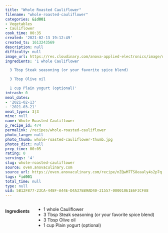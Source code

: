 ```yaml
---
title: "Whole Roasted Cauliflower"
filename: "whole-roasted-cauliflower"
categories: &id001
- Vegetables
- Cauliflower
cook_time: 00:35
created: '2021-02-13 19:12:49'
created_ts: 1613243569
description: null
difficulty: null
image_url: https://res.cloudinary.com/anova-applied-electronics/image/upload/w_517,h_327,c_fit,f_auto,q_auto,dpr_2.0,/v1591814279/mobileProduction/t2bhj1fsohi5vxgjivmq.jpg
ingredients: '1 whole Cauliflower

  3 Tbsp Steak seasoning (or your favorite spice blend)

  3 Tbsp Olive oil

  1 cup Plain yogurt (optional)'
intrash: 0
meal_dates:
- '2021-02-13'
- '2021-03-21'
meal_types: 3|3
mine: null
name: Whole Roasted Cauliflower
p_recipe_id: 474
permalink: /recipes/whole-roasted-cauliflower
photo_large: null
photo_thumb: whole-roasted-cauliflower-thumb.jpg
photos_dict: null
prep_time: 00:05
rating: 0
servings: '4'
slug: whole-roasted-cauliflower
source: oven.anovaculinary.com
source_url: https://oven.anovaculinary.com/recipe/nZQwM7TS8eaaly4s2p7q
tags: *id001
total_time: null
type: null
uid: 5B12F877-23CA-448F-A44E-D4A37EB9AD40-21557-000010E1E6F3CFA8
---
```

<div class="large-8 medium-7 columns" id="writeup">	</div><!-- #writeup -->
</div><!-- #row-one -->
<div class="row" id="row-two">	<div class="medium-4 small-5 columns" id="ingredients"><h4>Ingredients</h4><div class="box box-ingredients content"><ul>
<li>1 whole Cauliflower</li>
<li>3 Tbsp Steak seasoning (or your favorite spice blend)</li>
<li>3 Tbsp Olive oil</li>
<li>1 cup Plain yogurt (optional)</li>
</ul>
</div>	</div>	<div class="medium-6 small-7 columns" id="directions">	</div>